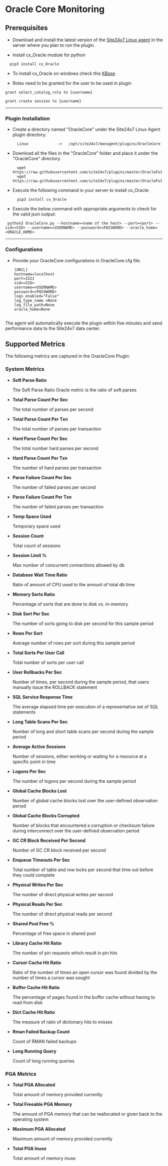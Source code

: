 # Oracle Core Monitoring


                                                                                              
## Prerequisites

- Download and install the latest version of the [Site24x7 Linux agent](https://www.site24x7.com/app/client#/admin/inventory/add-monitor) in the server where you plan to run the plugin. 

- Install cx_Oracle module for python
```
  pip3 install cx_Oracle
```
- To install cx_Oracle on windows check this [KBase](https://support.site24x7.com/portal/en/kb/articles/install-and-configure-oracle-plugin-in-windows)

- Roles need to be granted for the user to be used in plugin

```
grant select_catalog_role to {username}
```
```
grant create session to {username}
```
---



### Plugin Installation  

- Create a directory named "OracleCore" under the Site24x7 Linux Agent plugin directory: 

		Linux             ->   /opt/site24x7/monagent/plugins/OracleCore
      
- Download all the files in the "OracleCore" folder and place it under the "OracleCore" directory.

		wget https://raw.githubusercontent.com/site24x7/plugins/master/OracleFullStackMonitoring/OracleCore/OracleCore.py
		wget https://raw.githubusercontent.com/site24x7/plugins/master/OracleFullStackMonitoring/OracleCore/OracleCore.cfg

- Execute the following command in your server to install cx_Oracle: 

		pip3 install cx_Oracle

- Execute the below command with appropriate arguments to check for the valid json output:
```
 python3 OracleCore.py --hostname=<name of the host> --port=<port> --sid=<SID> --username=<USERNAME> --password=<PASSWORD> --oracle_home=<ORACLE_HOME>
 ```




---

### Configurations

- Provide your OracleCore configurations in OracleCore.cfg file.
```
    [ORCL]
    hostname=localhost
    port=1521
    sid=<SID>
    username=<USERNAME>
    password=<PASSWORD>
    logs_enabled="False"
    log_type_name =None
    log_file_path=None
    oracle_home=None


```	

The agent will automatically execute the plugin within five minutes and send performance data to the Site24x7 data center.

## Supported Metrics
The following metrics are captured in the OracleCore Plugin:

### System Metrics 

- **Soft Parse Ratio**

    The Soft Parse Ratio Oracle metric is the ratio of soft parses

- **Total Parse Count Per Sec**

    The total number of parses per second

- **Total Parse Count Per Txn**

    The total number of parses per transaction

- **Hard Parse Count Per Sec**

    The total number hard parses per second

- **Hard Parse Count Per Txn**

    The number of hard parses per transaction

- **Parse Failure Count Per Sec**

    The number of failed parses per second

- **Parse Failure Count Per Txn**

    The number of failed parses per transaction

- **Temp Space Used**

    Temporary space used

- **Session Count**

    Total count of sessions

- **Session Limit %**

    Max number of concurrent connections allowed by db

- **Database Wait Time Ratio**

    Ratio of amount of CPU used to the amount of total db time

- **Memory Sorts Ratio**

    Percentage of sorts that are done to disk vs. in-memory

- **Disk Sort Per Sec**

    The number of sorts going to disk per second for this sample period

- **Rows Per Sort**

    Average number of rows per sort during this sample period

- **Total Sorts Per User Call**

    Total number of sorts per user call

- **User Rollbacks Per Sec**

    Number of times, per second during the sample period, that users manually issue the ROLLBACK statement

- **SQL Service Response Time**

    The average elapsed time per execution of a representative set of SQL statements

- **Long Table Scans Per Sec**

    Number of long and short table scans per second during the sample period

- **Average Active Sessions**

    Number of sessions, either working or waiting for a resource at a specific point in time

- **Logons Per Sec**

    The number of logons per second during the sample period

- **Global Cache Blocks Lost**

    Number of global cache blocks lost over the user-defined observation period

- **Global Cache Blocks Corrupted**

    Number of blocks that encountered a corruption or checksum failure during interconnect over the user-defined observation period


- **GC CR Block Received Per Second**

    Number of GC CR block received per second

- **Enqueue Timeouts Per Sec**

    Total number of table and row locks per second that time out before they could complete

- **Physical Writes Per Sec**

    The number of direct physical writes per second

- **Physical Reads Per Sec**

    The number of direct physical reads per second

- **Shared Pool Free %**

    Percentage of free space in shared pool

- **Library Cache Hit Ratio**

    The number of pin requests which result in pin hits

- **Cursor Cache Hit Ratio**

    Ratio of the number of times an open cursor was found divided by the number of times a cursor was sought

- **Buffer Cache Hit Ratio**

    The percentage of pages found in the buffer cache without having to read from disk

- **Dict Cache Hit Ratio**

    The measure  of ratio of dictionary hits to misses

- **Rman Failed Backup Count**

    Count of RMAN failed backups

- **Long Running Query**

    Count of long running queries


### PGA Metrics

- **Total PGA Allocated**

    Total amount of memory provided currently

- **Total Freeable PGA Memory**

    The amount of PGA memory that can be reallocated or given back to the operating system

- **Maximum PGA Allocated**

    Maximum amount of memory provided currently

- **Total PGA Inuse**

    Total amount of memory inuse
